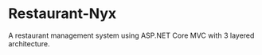 # Restaurant-Nyx
A restaurant management system using ASP.NET Core MVC with 3 layered architecture.
